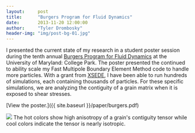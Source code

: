 ```yaml
---
layout:     post
title:      "Burgers Program for Fluid Dynamics"
date:       2013-11-20 12:00:00
author:     "Tyler Drombosky"
header-img: "img/post-bg-01.jpg"
---
```


I presented the current state of my research in a student poster session during the tenth annual [Burgers Program for Fluid Dynamics](http://www.burgers.umd.edu) at the University of Maryland: College Park.
The poster presented the continued to ability scale my Fast Multipole Boundary Element Method code to handle more particles.  With a grant from [XSEDE](http://www.xsede.org), I have been able to run hundreds of simulations, each containing thousands of particles.  For these specific simulations, we are analyzing the contiguity of a grain matrix when it is exposed to shear stresses. 

[View the poster.]({{ site.baseurl }}/paper/burgers.pdf)

<img src="{{ site.baseurl }}/img/shear_contig.png">
<span class="caption">The hot colors show high anisotropy of a grain's contiguity tensor while cool colors indicate the tensor is nearly isotropic.</span>